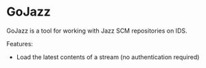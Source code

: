 GoJazz
======

GoJazz is a tool for working with Jazz SCM repositories on IDS.

Features:

+  Load the latest contents of a stream (no authentication required)
